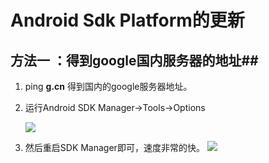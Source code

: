 # Android Sdk Platform的更新 #

## 方法一 ：得到google国内服务器的地址##


1. ping **g.cn** 得到国内的google服务器地址。
2. 运行Android SDK Manager->Tools->Options

     ![](http://i.imgur.com/FxmZB8o.png)

3. 然后重启SDK Manager即可，速度非常的快。
   ![](http://i.imgur.com/JC5bn8G.png)
